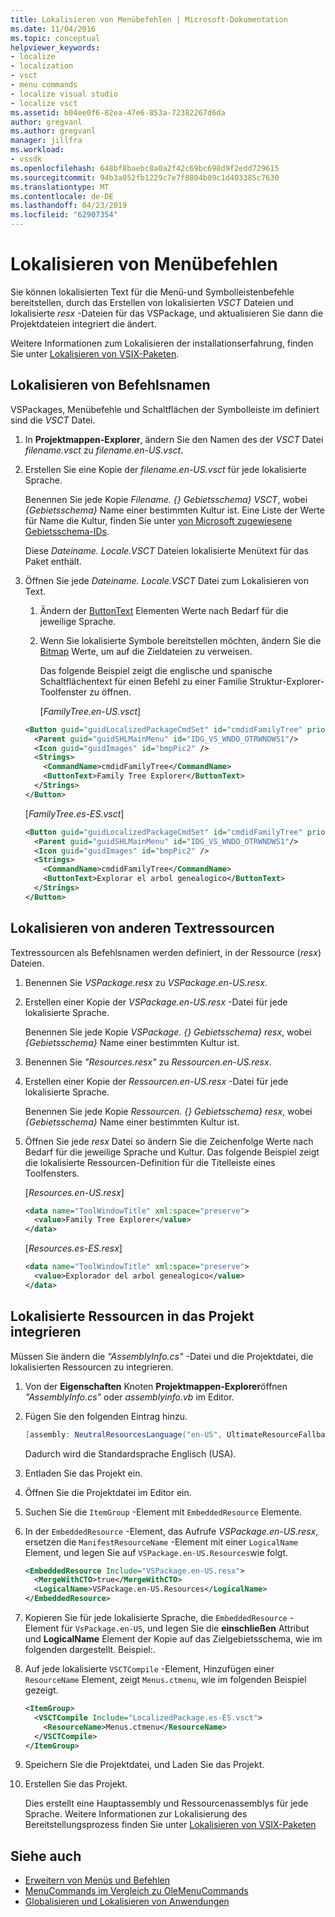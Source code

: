 ```yaml
---
title: Lokalisieren von Menübefehlen | Microsoft-Dokumentation
ms.date: 11/04/2016
ms.topic: conceptual
helpviewer_keywords:
- localize
- localization
- vsct
- menu commands
- localize visual studio
- localize vsct
ms.assetid: b04ee0f6-82ea-47e6-853a-72382267d6da
author: gregvanl
ms.author: gregvanl
manager: jillfra
ms.workload:
- vssdk
ms.openlocfilehash: 648bf8baebc8a0a2f42c69bc698d9f2edd729615
ms.sourcegitcommit: 94b3a052fb1229c7e7f8804b09c1d403385c7630
ms.translationtype: MT
ms.contentlocale: de-DE
ms.lasthandoff: 04/23/2019
ms.locfileid: "62907354"
---
```

# <a name="localize-menu-commands"></a>Lokalisieren von Menübefehlen
Sie können lokalisierten Text für die Menü-und Symbolleistenbefehle bereitstellen, durch das Erstellen von lokalisierten *VSCT* Dateien und lokalisierte *resx* -Dateien für das VSPackage, und aktualisieren Sie dann die Projektdateien integriert die ändert.

 Weitere Informationen zum Lokalisieren der installationserfahrung, finden Sie unter [Lokalisieren von VSIX-Paketen](../extensibility/localizing-vsix-packages.md).

## <a name="localize-command-names"></a>Lokalisieren von Befehlsnamen
 VSPackages, Menübefehle und Schaltflächen der Symbolleiste im definiert sind die *VSCT* Datei.

1. In **Projektmappen-Explorer**, ändern Sie den Namen des der *VSCT* Datei *filename.vsct* zu *filename.en-US.vsct*.

2. Erstellen Sie eine Kopie der *filename.en-US.vsct* für jede lokalisierte Sprache.

    Benennen Sie jede Kopie *Filename. {} Gebietsschema} VSCT*, wobei *{Gebietsschema}* Name einer bestimmten Kultur ist. Eine Liste der Werte für Name die Kultur, finden Sie unter [von Microsoft zugewiesene Gebietsschema-IDs](/windows/uwp/publish/supported-languages).

    Diese *Dateiname. Locale.VSCT* Dateien lokalisierte Menütext für das Paket enthält.

3. Öffnen Sie jede *Dateiname. Locale.VSCT* Datei zum Lokalisieren von Text.

   1. Ändern der [ButtonText](../extensibility/buttontext-element.md) Elementen Werte nach Bedarf für die jeweilige Sprache.

   2. Wenn Sie lokalisierte Symbole bereitstellen möchten, ändern Sie die [Bitmap](../extensibility/bitmap-element.md) Werte, um auf die Zieldateien zu verweisen.

      Das folgende Beispiel zeigt die englische und spanische Schaltflächentext für einen Befehl zu einer Familie Struktur-Explorer-Toolfenster zu öffnen.

      [*FamilyTree.en-US.vsct*]

   ```xml
   <Button guid="guidLocalizedPackageCmdSet" id="cmdidFamilyTree" priority="0x0100" type="Button">
     <Parent guid="guidSHLMainMenu" id="IDG_VS_WNDO_OTRWNDWS1"/>
     <Icon guid="guidImages" id="bmpPic2" />
     <Strings>
       <CommandName>cmdidFamilyTree</CommandName>
       <ButtonText>Family Tree Explorer</ButtonText>
     </Strings>
   </Button>
   ```

    [*FamilyTree.es-ES.vsct*]

   ```xml
   <Button guid="guidLocalizedPackageCmdSet" id="cmdidFamilyTree" priority="0x0100" type="Button">
     <Parent guid="guidSHLMainMenu" id="IDG_VS_WNDO_OTRWNDWS1"/>
     <Icon guid="guidImages" id="bmpPic2" />
     <Strings>
       <CommandName>cmdidFamilyTree</CommandName>
       <ButtonText>Explorar el arbol genealogico</ButtonText>
     </Strings>
   </Button>

   ```

## <a name="localize-other-text-resources"></a>Lokalisieren von anderen Textressourcen
 Textressourcen als Befehlsnamen werden definiert, in der Ressource (*resx*) Dateien.

1. Benennen Sie *VSPackage.resx* zu *VSPackage.en-US.resx*.

2. Erstellen einer Kopie der *VSPackage.en-US.resx* -Datei für jede lokalisierte Sprache.

     Benennen Sie jede Kopie *VSPackage. {} Gebietsschema} resx*, wobei *{Gebietsschema}* Name einer bestimmten Kultur ist.

3. Benennen Sie *"Resources.resx"* zu *Ressourcen.en-US.resx*.

4. Erstellen einer Kopie der *Ressourcen.en-US.resx* -Datei für jede lokalisierte Sprache.

     Benennen Sie jede Kopie *Ressourcen. {} Gebietsschema} resx*, wobei *{Gebietsschema}* Name einer bestimmten Kultur ist.

5. Öffnen Sie jede *resx* Datei so ändern Sie die Zeichenfolge Werte nach Bedarf für die jeweilige Sprache und Kultur. Das folgende Beispiel zeigt die lokalisierte Ressourcen-Definition für die Titelleiste eines Toolfensters.

     [*Resources.en-US.resx*]

    ```xml
    <data name="ToolWindowTitle" xml:space="preserve">
      <value>Family Tree Explorer</value>
    </data>
    ```

     [*Resources.es-ES.resx*]

    ```xml
    <data name="ToolWindowTitle" xml:space="preserve">
      <value>Explorador del arbol genealogico</value>
    </data>

    ```

## <a name="incorporate-localized-resources-into-the-project"></a>Lokalisierte Ressourcen in das Projekt integrieren
 Müssen Sie ändern die *"AssemblyInfo.cs"* -Datei und die Projektdatei, die lokalisierten Ressourcen zu integrieren.

1. Von der **Eigenschaften** Knoten **Projektmappen-Explorer**öffnen *"AssemblyInfo.cs"* oder *assemblyinfo.vb* im Editor.

2. Fügen Sie den folgenden Eintrag hinzu.

    ```csharp
    [assembly: NeutralResourcesLanguage("en-US", UltimateResourceFallbackLocation.Satellite)]
    ```

     Dadurch wird die Standardsprache Englisch (USA).

3. Entladen Sie das Projekt ein.

4. Öffnen Sie die Projektdatei im Editor ein.

5. Suchen Sie die `ItemGroup` -Element mit `EmbeddedResource` Elemente.

6. In der `EmbeddedResource` -Element, das Aufrufe *VSPackage.en-US.resx*, ersetzen die `ManifestResourceName` -Element mit einer `LogicalName` Element, und legen Sie auf `VSPackage.en-US.Resources`wie folgt.

    ```xml
    <EmbeddedResource Include="VSPackage.en-US.resx">
      <MergeWithCTO>true</MergeWithCTO>
      <LogicalName>VSPackage.en-US.Resources</LogicalName>
    </EmbeddedResource>
    ```

7. Kopieren Sie für jede lokalisierte Sprache, die `EmbeddedResource` -Element für `VsPackage.en-US`, und legen Sie die **einschließen** Attribut und **LogicalName** Element der Kopie auf das Zielgebietsschema, wie im folgenden dargestellt. Beispiel:.

8. Auf jede lokalisierte `VSCTCompile` -Element, Hinzufügen einer `ResourceName` Element, zeigt `Menus.ctmenu`, wie im folgenden Beispiel gezeigt.

    ```xml
    <ItemGroup>
      <VSCTCompile Include="LocalizedPackage.es-ES.vsct">
        <ResourceName>Menus.ctmenu</ResourceName>
      </VSCTCompile>
    </ItemGroup>
    ```

9. Speichern Sie die Projektdatei, und Laden Sie das Projekt.

10. Erstellen Sie das Projekt.

     Dies erstellt eine Hauptassembly und Ressourcenassemblys für jede Sprache. Weitere Informationen zur Lokalisierung des Bereitstellungsprozess finden Sie unter [Lokalisieren von VSIX-Paketen](../extensibility/localizing-vsix-packages.md)

## <a name="see-also"></a>Siehe auch
- [Erweitern von Menüs und Befehlen](../extensibility/extending-menus-and-commands.md)
- [MenuCommands im Vergleich zu OleMenuCommands](../extensibility/menucommands-vs-olemenucommands.md)
- [Globalisieren und Lokalisieren von Anwendungen](../ide/globalizing-and-localizing-applications.md)